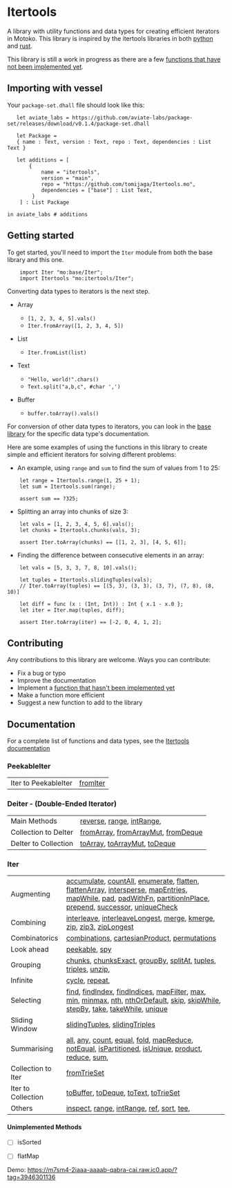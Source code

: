 # Itertools

A library with utility functions and data types for creating efficient iterators in Motoko. This library is inspired by the itertools libraries in both [python](https://github.com/more-itertools/more-itertools) and [rust](https://github.com/rust-itertools/itertools).

This library is still a work in progress as there are a few [functions that have not been implemented yet](#unimplemented-methods). 

 ## Importing with vessel
Your `package-set.dhall` file should look like this:
 ```dhall
    let aviate_labs = https://github.com/aviate-labs/package-set/releases/download/v0.1.4/package-set.dhall

    let Package =
    { name : Text, version : Text, repo : Text, dependencies : List Text }

    let additions = [
        {   
            name = "itertools",
            version = "main",
            repo = "https://github.com/tomijaga/Itertools.mo",
            dependencies = ["base"] : List Text,
         }
     ] : List Package

in aviate_labs # additions

 ```
 ## Getting started

 To get started, you'll need to import the `Iter` module from both the base library and this one.

 ```motoko
     import Iter "mo:base/Iter";
     import Itertools "mo:itertools/Iter";
 ```
 
 Converting data types to iterators is the next step.
 - Array
     - `[1, 2, 3, 4, 5].vals()`
     - `Iter.fromArray([1, 2, 3, 4, 5])`


 - List
     - `Iter.fromList(list)`


 - Text
     - `"Hello, world!".chars()`
     - `Text.split("a,b,c", #char ',')`
 
 - Buffer
   - `buffer.toArray().vals()`
  

 For conversion of other data types to iterators, you can look in the [base library](https://internetcomputer.org/docs/current/references/motoko-ref/array) for the specific data type's documentation.


 Here are some examples of using the functions in this library to create simple and 
 efficient iterators for solving different problems:

 - An example, using `range` and `sum` to find the sum of values from 1 to 25:
 
 ```motoko
     let range = Itertools.range(1, 25 + 1);
     let sum = Itertools.sum(range);

     assert sum == ?325;
 ```


 - Splitting an array into chunks of size 3:

 ```motoko
     let vals = [1, 2, 3, 4, 5, 6].vals();
     let chunks = Itertools.chunks(vals, 3);

     assert Iter.toArray(chunks) == [[1, 2, 3], [4, 5, 6]];
 ```

 - Finding the difference between consecutive elements in an array:

 ```motoko
     let vals = [5, 3, 3, 7, 8, 10].vals();
     
     let tuples = Itertools.slidingTuples(vals);
     // Iter.toArray(tuples) == [(5, 3), (3, 3), (3, 7), (7, 8), (8, 10)]
     
     let diff = func (x : (Int, Int)) : Int { x.1 - x.0 };
     let iter = Iter.map(tuples, diff);
 
     assert Iter.toArray(iter) == [-2, 0, 4, 1, 2];
 ```

## Contributing
Any contributions to this library are welcome. 
Ways you can contribute:
- Fix a bug or typo
- Improve the documentation
- Implement a [function that hasn't been implemented yet](#unimplemented-methods)
- Make a function more efficient
- Suggest a new function to add to the library
  
## Documentation 
For a complete list of functions and data types, see the [Itertools documentation](https://tomijaga.github.io/Itertools.mo/index.html)


### PeekableIter
|  |  |
| ---- | ------------------ |
| Iter to PeekableIter | [fromIter](https://tomijaga.github.io/Itertools.mo/PeekableIter.html#fromIter) |


### Deiter - (Double-Ended Iterator)
|  |  |
| ---- | ------------------ |
| Main Methods |  [reverse](https://tomijaga.github.io/Itertools.mo/Deiter.html#reverse), [range](https://tomijaga.github.io/Itertools.mo/Deiter.html#range), [intRange](https://tomijaga.github.io/Itertools.mo/Deiter.html#intRange), |
| Collection to DeIter | [fromArray](https://tomijaga.github.io/Itertools.mo/Deiter.html#fromArray), [fromArrayMut](https://tomijaga.github.io/Itertools.mo/Deiter.html#fromArrayMut), [fromDeque](https://tomijaga.github.io/Itertools.mo/Deiter.html#fromDeque) |
| DeIter to Collection | [toArray](https://tomijaga.github.io/Itertools.mo/Deiter.html#toArray), [toArrayMut](https://tomijaga.github.io/Itertools.mo/Deiter.html#toArrayMut), [toDeque](https://tomijaga.github.io/Itertools.mo/Deiter.html#toDeque) |


### Iter

|  |  |
| ---- | ------------------ |
| Augmenting | [accumulate](https://tomijaga.github.io/Itertools.mo/Iter.html#accumulate), [countAll](https://tomijaga.github.io/Itertools.mo/Iter.html#countAll), [enumerate](https://tomijaga.github.io/Itertools.mo/Iter.html#enumerate), [flatten](https://tomijaga.github.io/Itertools.mo/Iter.html#flatten), [flattenArray](https://tomijaga.github.io/Itertools.mo/Iter.html#flattenArray), [intersperse](https://tomijaga.github.io/Itertools.mo/Iter.html#intersperse), [mapEntries](https://tomijaga.github.io/Itertools.mo/Iter.html#mapEntries), [mapWhile](https://tomijaga.github.io/Itertools.mo/Iter.html#mapWhile), [pad](https://tomijaga.github.io/Itertools.mo/Iter.html#pad), [padWithFn](https://tomijaga.github.io/Itertools.mo/Iter.html#padWithFn), [partitionInPlace](https://tomijaga.github.io/Itertools.mo/Iter.html#partitionInPlace), [prepend](https://tomijaga.github.io/Itertools.mo/Iter.html#prepend), [successor](https://tomijaga.github.io/Itertools.mo/Iter.html#successor), [uniqueCheck](https://tomijaga.github.io/Itertools.mo/Iter.html#uniqueCheck) |
| Combining | [interleave](https://tomijaga.github.io/Itertools.mo/Iter.html#interleave), [interleaveLongest](https://tomijaga.github.io/Itertools.mo/Iter.html#interleaveLongest), [merge](https://tomijaga.github.io/Itertools.mo/Iter.html#merge), [kmerge](https://tomijaga.github.io/Itertools.mo/Iter.html#kmerge), [zip](https://tomijaga.github.io/Itertools.mo/Iter.html#zip), [zip3](https://tomijaga.github.io/Itertools.mo/Iter.html#zip3), [zipLongest](https://tomijaga.github.io/Itertools.mo/Iter.html#zipLongest) |
| Combinatorics | [combinations](https://tomijaga.github.io/Itertools.mo/Iter.html#combinations), [cartesianProduct](https://tomijaga.github.io/Itertools.mo/Iter.html#cartesianProduct), [permutations](https://tomijaga.github.io/Itertools.mo/Iter.html#permutations) |
| Look ahead | [peekable](https://tomijaga.github.io/Itertools.mo/Iter.html#peekable), [spy](https://tomijaga.github.io/Itertools.mo/Iter.html#spy) |
| Grouping | [chunks](https://tomijaga.github.io/Itertools.mo/Iter.html#chunks), [chunksExact](https://tomijaga.github.io/Itertools.mo/Iter.html#chunksExact), [groupBy](https://tomijaga.github.io/Itertools.mo/Iter.html#groupBy), [splitAt](https://tomijaga.github.io/Itertools.mo/Iter.html#splitAt), [tuples](https://tomijaga.github.io/Itertools.mo/Iter.html#tuples), [triples](https://tomijaga.github.io/Itertools.mo/Iter.html#triples), [unzip](https://tomijaga.github.io/Itertools.mo/Iter.html#unzip), |
| Infinite | [cycle](https://tomijaga.github.io/Itertools.mo/Iter.html#cycle), [repeat](https://tomijaga.github.io/Itertools.mo/Iter.html#repeat),  |
| Selecting | [find](https://tomijaga.github.io/Itertools.mo/Iter.html#find), [findIndex](https://tomijaga.github.io/Itertools.mo/Iter.html#findIndex), [findIndices](https://tomijaga.github.io/Itertools.mo/Iter.html#findIndices), [mapFilter](https://tomijaga.github.io/Itertools.mo/Iter.html#mapFilter),  [max](https://tomijaga.github.io/Itertools.mo/Iter.html#max), [min](https://tomijaga.github.io/Itertools.mo/Iter.html#min), [minmax](https://tomijaga.github.io/Itertools.mo/Iter.html#minmax), [nth](https://tomijaga.github.io/Itertools.mo/Iter.html#nth), [nthOrDefault](https://tomijaga.github.io/Itertools.mo/Iter.html#nthOrDefault), [skip](https://tomijaga.github.io/Itertools.mo/Iter.html#skip), [skipWhile](https://tomijaga.github.io/Itertools.mo/Iter.html#skipWhile),  [stepBy](https://tomijaga.github.io/Itertools.mo/Iter.html#stepBy), [take](https://tomijaga.github.io/Itertools.mo/Iter.html#take), [takeWhile](https://tomijaga.github.io/Itertools.mo/Iter.html#takeWhile), [unique](https://tomijaga.github.io/Itertools.mo/Iter.html#unique) |
| Sliding Window |[slidingTuples](https://tomijaga.github.io/Itertools.mo/Iter.html#slidingTuples), [slidingTriples](https://tomijaga.github.io/Itertools.mo/Iter.html#slidingTriples) |
| Summarising | [all](https://tomijaga.github.io/Itertools.mo/Iter.html#all), [any](https://tomijaga.github.io/Itertools.mo/Iter.html#any), [count](https://tomijaga.github.io/Itertools.mo/Iter.html#count), [equal](https://tomijaga.github.io/Itertools.mo/Iter.html#equal), [fold](https://tomijaga.github.io/Itertools.mo/Iter.html#fold), [mapReduce]( https://tomijaga.github.io/Itertools.mo/Iter.html#mapReduce), [notEqual](https://tomijaga.github.io/Itertools.mo/Iter.html#notEqual), [isPartitioned](https://tomijaga.github.io/Itertools.mo/Iter.html#isPartitioned), [isUnique](https://tomijaga.github.io/Itertools.mo/Iter.html#isUnique), [product](https://tomijaga.github.io/Itertools.mo/Iter.html#product), [reduce](https://tomijaga.github.io/Itertools.mo/Iter.html#reduce), [sum](https://tomijaga.github.io/Itertools.mo/Iter.html#sum), |
| Collection to Iter | [fromTrieSet](https://tomijaga.github.io/Itertools.mo/Iter.html#fromTrieSet) | 
| Iter to Collection | [toBuffer](https://tomijaga.github.io/Itertools.mo/Iter.html#toBuffer), [toDeque](https://tomijaga.github.io/Itertools.mo/Iter.html#toDeque), [toText](https://tomijaga.github.io/Itertools.mo/Iter.html#toText), [toTrieSet](https://tomijaga.github.io/Itertools.mo/Iter.html#toTrieSet) |
| Others | [inspect](https://tomijaga.github.io/Itertools.mo/Iter.html#inspect), [range](https://tomijaga.github.io/Itertools.mo/Iter.html#range), [intRange](https://tomijaga.github.io/Itertools.mo/Iter.html#intRange),  [ref](https://tomijaga.github.io/Itertools.mo/Iter.html#ref), [sort](https://tomijaga.github.io/Itertools.mo/Iter.html#sort), [tee](https://tomijaga.github.io/Itertools.mo/Iter.html#tee),          |


#### Unimplemented Methods

- [ ] isSorted
  
- [ ] flatMap
  
Demo: https://m7sm4-2iaaa-aaaab-qabra-cai.raw.ic0.app/?tag=3946301136